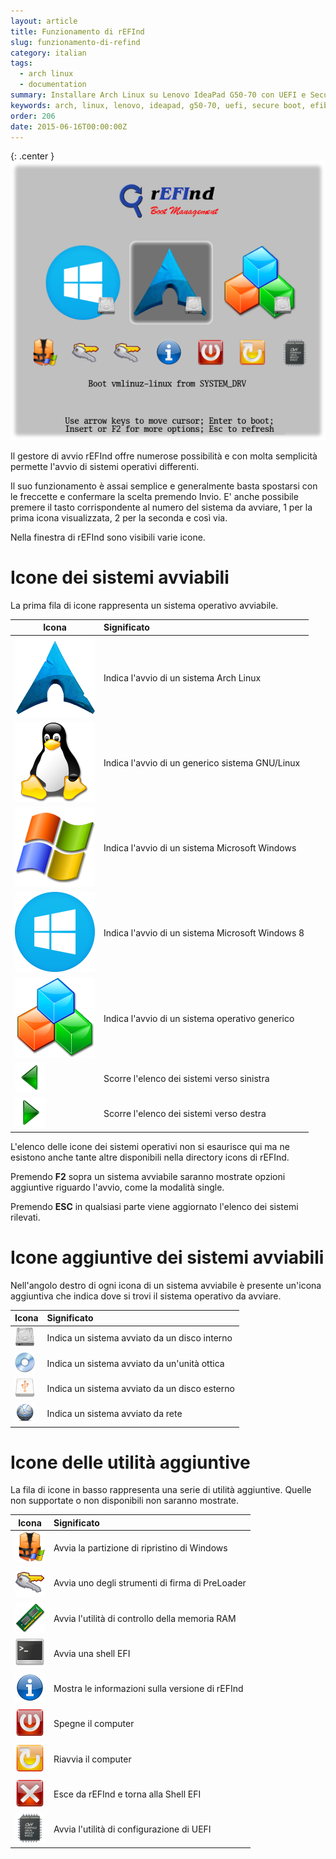 ```yaml
---
layout: article
title: Funzionamento di rEFInd
slug: funzionamento-di-refind
category: italian
tags:
  - arch linux
  - documentation
summary: Installare Arch Linux su Lenovo IdeaPad G50-70 con UEFI e Secure Boot (parte 6 - Funzionamento di rEFInd)
keywords: arch, linux, lenovo, ideapad, g50-70, uefi, secure boot, efibootmgr, loader, refind, prebootloader
order: 206
date: 2015-06-16T00:00:00Z
---
```


{: .center }
![](/resources/articles/arch-g50-70/refind/refind.png)

Il gestore di avvio rEFInd offre numerose possibilità e con molta semplicità
permette l'avvio di sistemi operativi differenti.

Il suo funzionamento è assai semplice e generalmente basta spostarsi con le
freccette e confermare la scelta premendo Invio. E' anche possibile premere
il tasto corrispondente al numero del sistema da avviare, 1 per la prima icona
visualizzata, 2 per la seconda e così via.

Nella finestra di rEFInd sono visibili varie icone.

# Icone dei sistemi avviabili

La prima fila di icone rappresenta un sistema operativo avviabile.

|**Icona**                                                            |**Significato**                                  |
|---------------------------------------------------------------------|:------------------------------------------------|
|![](/resources/articles/arch-g50-70/refind/os_arch.png)              |Indica l'avvio di un sistema Arch Linux          |
|![](/resources/articles/arch-g50-70/refind/os_linux.png)             |Indica l'avvio di un generico sistema GNU/Linux  |
|![](/resources/articles/arch-g50-70/refind/os_win.png)               |Indica l'avvio di un sistema Microsoft Windows   |
|![](/resources/articles/arch-g50-70/refind/os_win8.png)              |Indica l'avvio di un sistema Microsoft Windows 8 |
|![](/resources/articles/arch-g50-70/refind/os_unknown.png)           |Indica l'avvio di un sistema operativo generico  |
|![](/resources/articles/arch-g50-70/refind/arrow_left.png)           |Scorre l'elenco dei sistemi verso sinistra       |
|![](/resources/articles/arch-g50-70/refind/arrow_right.png)          |Scorre l'elenco dei sistemi verso destra         |

L'elenco delle icone dei sistemi operativi non si esaurisce qui ma ne esistono
anche tante altre disponibili nella directory icons di rEFInd.

Premendo **F2** sopra un sistema avviabile saranno mostrate opzioni aggiuntive
riguardo l'avvio, come la modalità single.

Premendo **ESC** in qualsiasi parte viene aggiornato l'elenco dei sistemi rilevati.

# Icone aggiuntive dei sistemi avviabili

Nell'angolo destro di ogni icona di un sistema avviabile è presente un'icona
aggiuntiva che indica dove si trovi il sistema operativo da avviare.

|**Icona**                                                            |**Significato**                                  |
|---------------------------------------------------------------------|:------------------------------------------------|
|![](/resources/articles/arch-g50-70/refind/vol_internal.png)         |Indica un sistema avviato da un disco interno    |
|![](/resources/articles/arch-g50-70/refind/vol_optical.png)          |Indica un sistema avviato da un'unità ottica     |
|![](/resources/articles/arch-g50-70/refind/vol_external.png)         |Indica un sistema avviato da un disco esterno    |
|![](/resources/articles/arch-g50-70/refind/vol_net.png)              |Indica un sistema avviato da rete                |

# Icone delle utilità aggiuntive

La fila di icone in basso rappresenta una serie di utilità aggiuntive. Quelle
non supportate o non disponibili non saranno mostrate.

|**Icona**                                                            |**Significato**                                  |
|---------------------------------------------------------------------|:------------------------------------------------|
|![](/resources/articles/arch-g50-70/refind/tool_windows_rescue.png)  |Avvia la partizione di ripristino di Windows     |
|![](/resources/articles/arch-g50-70/refind/tool_mok_tool.png)        |Avvia uno degli strumenti di firma di PreLoader  |
|![](/resources/articles/arch-g50-70/refind/tool_memtest.png)         |Avvia l'utilità di controllo della memoria RAM   |
|![](/resources/articles/arch-g50-70/refind/tool_shell.png)           |Avvia una shell EFI                              |
|![](/resources/articles/arch-g50-70/refind/func_about.png)           |Mostra le informazioni sulla versione di rEFInd  |
|![](/resources/articles/arch-g50-70/refind/func_shutdown.png)        |Spegne il computer                               |
|![](/resources/articles/arch-g50-70/refind/func_reset.png)           |Riavvia il computer                              |
|![](/resources/articles/arch-g50-70/refind/func_exit.png)            |Esce da rEFInd e torna alla Shell EFI            |
|![](/resources/articles/arch-g50-70/refind/func_firmware.png)        |Avvia l'utilità di configurazione di UEFI        |
